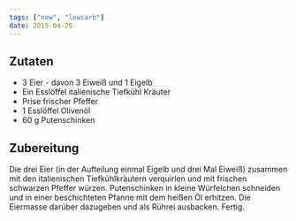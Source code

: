 ```yaml
---
tags: ["new", "lowcarb"]
date: 2015-04-26
---
```


## Zutaten
- 3 Eier - davon 3 Eiweiß und 1 Eigelb
- Ein Esslöffel italienische Tiefkühl Kräuter
- Prise frischer Pfeffer
- 1 Esslöffel Olivenöl
- 60 g Putenschinken

## Zubereitung
Die drei Eier (in der Aufteilung einmal Eigelb und drei Mal Eiweiß) zusammen mit den italienischen Tiefkühlkräutern verquirlen
und mit frischen schwarzen Pfeffer würzen. Putenschinken in kleine Würfelchen schneiden und in einer beschichteten Pfanne mit
dem heißen Öl erhitzen. Die Eiermasse darüber dazugeben und als Rührei ausbacken. Fertig.
